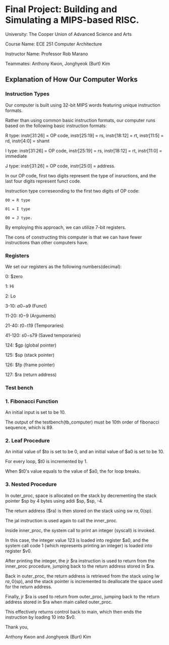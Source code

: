 # Final Project: Building and Simulating a MIPS-based RISC.
University: The Cooper Union of Advanced Science and Arts

Course Name: ECE 251 Computer Architecture

Instructor Name: Professor Rob Marano

Teammates: Anthony Kwon, Jonghyeok (Burt) Kim

## Explanation of How Our Computer Works
### Instruction Types
Our computer is built using 32-bit MIPS words featuring unique instruction formats.

Rather than using common basic instruction formats, our computer runs based on the following basic instruction formats:

R type: instr[31:26] = OP code, instr[25:19] = rs, instr[18:12] = rt, instr[11:5] = rd, instr[4:0] = shamt

I type: instr[31:26] = OP code, instr[25:19] = rs, instr[18:12] = rt, instr[11:0] = immediate

J type: instr[31:26] = OP code, instr[25:0] = address.

In our OP code, first two digits represent the type of insructions, and the last four digits represent funct code. 

Instruction type correseonding to the first two digits of OP code:

	00 = R type
 
	01 = I type
 
	00 = J type.

By employing this approach, we can utilize 7-bit registers.

The cons of constructing this computer is that we can have fewer instructions than other computers have.

### Registers
We set our registers as the following numbers(decimal):

0: $zero

1: Hi

2: Lo

3-10: $a0-$a9 (Funct)

11-20: $t0-$9 (Arguments)

21-40: $t0-$t19 (Temporaries)

41-120: $s0-$s79 (Saved temporaries)

124: $gp (global pointer)

125: $sp (stack pointer)

126: $fp (frame pointer)

127: $ra (return address)

### Test bench
### 1. Fibonacci Function

An initial input is set to be 10.

The output of the testbench(tb_computer) must be 10th order of fibonacci sequence, which is 89.

### 2. Leaf Procedure

An initial value of $to is set to be 0, and an initial value of $a0 is set to be 10.

For every loop, $t0 is incremented by 1.

When $t0's value equals to the value of $a0, the for loop breaks.

### 3. Nested Procedure

In outer_proc, space is allocated on the stack by decrementing the stack pointer $sp by 4 bytes using addi $sp, $sp, -4. 

The return address ($ra) is then stored on the stack using sw $ra, 0($sp).

The jal instruction is used again to call the inner_proc.

Inside inner_proc, the system call to print an integer (syscall) is invoked. 

In this case, the integer value 123 is loaded into register $a0, and the system call code 1 (which represents printing an integer) is loaded into register $v0.

After printing the integer, the jr $ra instruction is used to return from the inner_proc procedure, jumping back to the return address stored in $ra.

Back in outer_proc, the return address is retrieved from the stack using lw $ra, 0($sp), and the stack pointer is incremented to deallocate the space used for the return address.

Finally, jr $ra is used to return from outer_proc, jumping back to the return address stored in $ra when main called outer_proc. 

This effectively returns control back to main, which then ends the instruction by loading 10 into $v0.

Thank you,

Anthony Kwon and Jonghyeok (Burt) Kim
